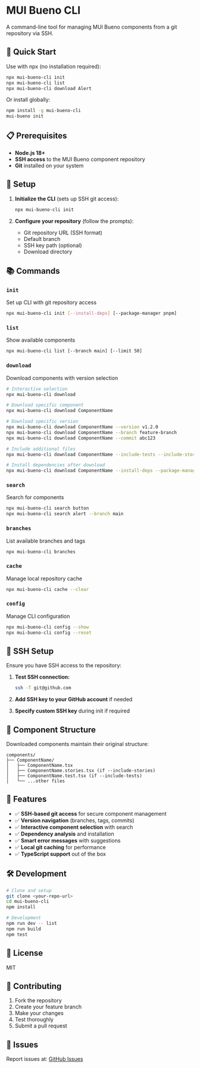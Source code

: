 # MUI Bueno CLI

A command-line tool for managing MUI Bueno components from a git repository via SSH.

## 🚀 Quick Start

Use with npx (no installation required):

```bash
npx mui-bueno-cli init
npx mui-bueno-cli list
npx mui-bueno-cli download Alert
```

Or install globally:

```bash
npm install -g mui-bueno-cli
mui-bueno init
```

## 📋 Prerequisites

- **Node.js 18+** 
- **SSH access** to the MUI Bueno component repository
- **Git** installed on your system

## 🔧 Setup

1. **Initialize the CLI** (sets up SSH git access):
   ```bash
   npx mui-bueno-cli init
   ```

2. **Configure your repository** (follow the prompts):
   - Git repository URL (SSH format)
   - Default branch
   - SSH key path (optional)
   - Download directory

## 📚 Commands

### `init`
Set up CLI with git repository access
```bash
npx mui-bueno-cli init [--install-deps] [--package-manager pnpm]
```

### `list`
Show available components
```bash
npx mui-bueno-cli list [--branch main] [--limit 50]
```

### `download`
Download components with version selection
```bash
# Interactive selection
npx mui-bueno-cli download

# Download specific component
npx mui-bueno-cli download ComponentName

# Download specific version
npx mui-bueno-cli download ComponentName --version v1.2.0
npx mui-bueno-cli download ComponentName --branch feature-branch
npx mui-bueno-cli download ComponentName --commit abc123

# Include additional files
npx mui-bueno-cli download ComponentName --include-tests --include-stories

# Install dependencies after download
npx mui-bueno-cli download ComponentName --install-deps --package-manager pnpm
```

### `search`
Search for components
```bash
npx mui-bueno-cli search button
npx mui-bueno-cli search alert --branch main
```

### `branches`
List available branches and tags
```bash
npx mui-bueno-cli branches
```

### `cache`
Manage local repository cache
```bash
npx mui-bueno-cli cache --clear
```

### `config`
Manage CLI configuration
```bash
npx mui-bueno-cli config --show
npx mui-bueno-cli config --reset
```

## 🔐 SSH Setup

Ensure you have SSH access to the repository:

1. **Test SSH connection:**
   ```bash
   ssh -T git@github.com
   ```

2. **Add SSH key to your GitHub account** if needed

3. **Specify custom SSH key** during init if required

## 📁 Component Structure

Downloaded components maintain their original structure:
```
components/
├── ComponentName/
│   ├── ComponentName.tsx
│   ├── ComponentName.stories.tsx (if --include-stories)
│   ├── ComponentName.test.tsx (if --include-tests)
│   └── ...other files
```

## 🎯 Features

- ✅ **SSH-based git access** for secure component management
- ✅ **Version navigation** (branches, tags, commits)
- ✅ **Interactive component selection** with search
- ✅ **Dependency analysis** and installation
- ✅ **Smart error messages** with suggestions
- ✅ **Local git caching** for performance
- ✅ **TypeScript support** out of the box

## 🛠 Development

```bash
# Clone and setup
git clone <your-repo-url>
cd mui-bueno-cli
npm install

# Development
npm run dev -- list
npm run build
npm test
```

## 📜 License

MIT

## 🤝 Contributing

1. Fork the repository
2. Create your feature branch
3. Make your changes
4. Test thoroughly
5. Submit a pull request

## 🐛 Issues

Report issues at: [GitHub Issues](https://github.com/your-username/mui-bueno-cli/issues) 